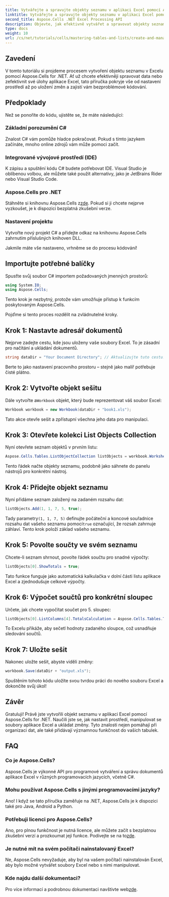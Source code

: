 ```yaml
---
title: Vytvářejte a spravujte objekty seznamu v aplikaci Excel pomocí Aspose.Cells
linktitle: Vytvářejte a spravujte objekty seznamu v aplikaci Excel pomocí Aspose.Cells
second_title: Aspose.Cells .NET Excel Processing API
description: Objevte, jak efektivně vytvářet a spravovat objekty seznamů v Excelu pomocí Aspose.Cells for .NET. Tento komplexní průvodce vás krok za krokem provede procesem nastavení.
type: docs
weight: 10
url: /cs/net/tutorials/cells/mastering-tables-and-lists/create-and-manage-list-object/
---
```

## Zavedení

V tomto tutoriálu si projdeme procesem vytvoření objektu seznamu v Excelu pomocí Aspose.Cells for .NET. Ať už chcete efektivněji spravovat data nebo zefektivnit své úlohy aplikace Excel, tato příručka pokryje vše od nastavení prostředí až po uložení změn a zajistí vám bezproblémové kódování.

## Předpoklady

Než se ponoříte do kódu, ujistěte se, že máte následující:

### Základní porozumění C#
Znalost C# vám pomůže hladce pokračovat. Pokud s tímto jazykem začínáte, mnoho online zdrojů vám může pomoci začít.

### Integrované vývojové prostředí (IDE)
K zápisu a spuštění kódu C# budete potřebovat IDE. Visual Studio je oblíbenou volbou, ale můžete také použít alternativy, jako je JetBrains Rider nebo Visual Studio Code.

### Aspose.Cells pro .NET
Stáhněte si knihovnu Aspose.Cells z[zde](https://releases.aspose.com/cells/net/). Pokud si ji chcete nejprve vyzkoušet, je k dispozici bezplatná zkušební verze.

### Nastavení projektu
Vytvořte nový projekt C# a přidejte odkaz na knihovnu Aspose.Cells zahrnutím příslušných knihoven DLL.

Jakmile máte vše nastaveno, vrhněme se do procesu kódování!

## Importujte potřebné balíčky

Spusťte svůj soubor C# importem požadovaných jmenných prostorů:

```csharp
using System.IO;
using Aspose.Cells;
```

Tento krok je nezbytný, protože vám umožňuje přístup k funkcím poskytovaným Aspose.Cells.

Pojďme si tento proces rozdělit na zvládnutelné kroky.

## Krok 1: Nastavte adresář dokumentů

Nejprve zadejte cestu, kde jsou uloženy vaše soubory Excel. To je zásadní pro načítání a ukládání dokumentů.

```csharp
string dataDir = "Your Document Directory"; // Aktualizujte tuto cestu!
```

Berte to jako nastavení pracovního prostoru – stejně jako malíř potřebuje čisté plátno.

## Krok 2: Vytvořte objekt sešitu

 Dále vytvořte a`Workbook` objekt, který bude reprezentovat váš soubor Excel:

```csharp
Workbook workbook = new Workbook(dataDir + "book1.xls");
```

Tato akce otevře sešit a zpřístupní všechna jeho data pro manipulaci.

## Krok 3: Otevřete kolekci List Objects Collection

Nyní otevřete seznam objektů v prvním listu:

```csharp
Aspose.Cells.Tables.ListObjectCollection listObjects = workbook.Worksheets[0].ListObjects;
```

Tento řádek načte objekty seznamu, podobně jako sáhnete do panelu nástrojů pro konkrétní nástroj.

## Krok 4: Přidejte objekt seznamu

Nyní přidáme seznam založený na zadaném rozsahu dat:

```csharp
listObjects.Add(1, 1, 7, 5, true);
```

 Tady parametry`(1, 1, 7, 5)` definujte počáteční a koncové souřadnice rozsahu dat vašeho seznamu pomocí`true` označující, že rozsah zahrnuje záhlaví. Tento krok položí základ vašeho seznamu.

## Krok 5: Povolte součty ve svém seznamu

Chcete-li seznam shrnout, povolte řádek součtu pro snadné výpočty:

```csharp
listObjects[0].ShowTotals = true;
```

Tato funkce funguje jako automatická kalkulačka v dolní části listu aplikace Excel a zjednodušuje celkové výpočty.

## Krok 6: Výpočet součtů pro konkrétní sloupec

Určete, jak chcete vypočítat součet pro 5. sloupec:

```csharp
listObjects[0].ListColumns[4].TotalsCalculation = Aspose.Cells.Tables.TotalsCalculation.Sum; 
```

To Excelu přikáže, aby sečetl hodnoty zadaného sloupce, což usnadňuje sledování součtů.

## Krok 7: Uložte sešit

Nakonec uložte sešit, abyste viděli změny:

```csharp
workbook.Save(dataDir + "output.xls");
```

Spuštěním tohoto kódu uložíte svou tvrdou práci do nového souboru Excel a dokončíte svůj úkol!

## Závěr

Gratuluji! Právě jste vytvořili objekt seznamu v aplikaci Excel pomocí Aspose.Cells for .NET. Naučili jste se, jak nastavit prostředí, manipulovat se soubory aplikace Excel a ukládat změny. Tyto znalosti nejen pomáhají při organizaci dat, ale také přidávají významnou funkčnost do vašich tabulek.

## FAQ

### Co je Aspose.Cells?  
Aspose.Cells je výkonné API pro programové vytváření a správu dokumentů aplikace Excel v různých programovacích jazycích, včetně C#.

### Mohu používat Aspose.Cells s jinými programovacími jazyky?  
Ano! I když se tato příručka zaměřuje na .NET, Aspose.Cells je k dispozici také pro Java, Android a Python.

### Potřebuji licenci pro Aspose.Cells?  
 Ano, pro plnou funkčnost je nutná licence, ale můžete začít s bezplatnou zkušební verzí a prozkoumat její funkce. Podívejte se na to[zde](https://releases.aspose.com/).

### Je nutné mít na svém počítači nainstalovaný Excel?  
Ne, Aspose.Cells nevyžaduje, aby byl na vašem počítači nainstalován Excel, aby bylo možné vytvářet soubory Excel nebo s nimi manipulovat.

### Kde najdu další dokumentaci?  
 Pro více informací a podrobnou dokumentaci navštivte web[zde](https://reference.aspose.com/cells/net/).